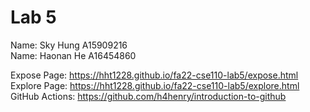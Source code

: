 # Lab 5

Name: Sky Hung A15909216
 <br />
Name: Haonan He A16454860

Expose Page: https://hht1228.github.io/fa22-cse110-lab5/expose.html   
Explore Page: https://hht1228.github.io/fa22-cse110-lab5/explore.html
 <br />
GitHub Actions: https://github.com/h4henry/introduction-to-github
